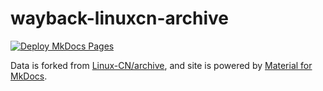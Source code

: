 # wayback-linuxcn-archive

[![Deploy MkDocs Pages](https://github.com/qundao/linuxcn-archive/actions/workflows/pages.yml/badge.svg)](https://github.com/qundao/linuxcn-archive/actions/workflows/pages.yml)

Data is forked from [Linux-CN/archive](https://github.com/Linux-CN/archive),
and site is powered by [Material for MkDocs](https://squidfunk.github.io/mkdocs-material/).
